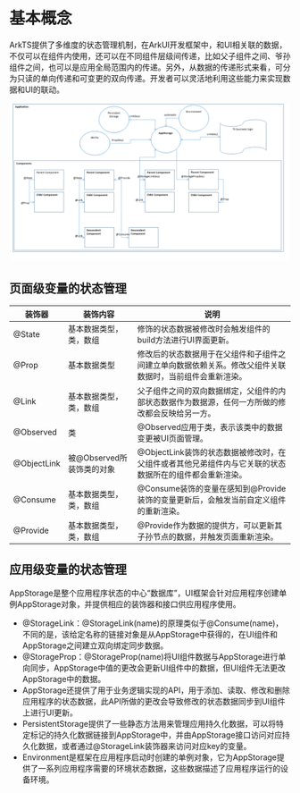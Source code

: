 # 基本概念

ArkTS提供了多维度的状态管理机制，在ArkUI开发框架中，和UI相关联的数据，不仅可以在组件内使用，还可以在不同组件层级间传递，比如父子组件之间、爷孙组件之间，也可以是应用全局范围内的传递。另外，从数据的传递形式来看，可分为只读的单向传递和可变更的双向传递。开发者可以灵活地利用这些能力来实现数据和UI的联动。


![](figures/CoreSpec_figures_state-mgmt-overview.png)


## 页面级变量的状态管理

| 装饰器      | 装饰内容                  | 说明                                                         |
| ----------- | ------------------------- | ------------------------------------------------------------ |
| @State      | 基本数据类型，类，数组    | 修饰的状态数据被修改时会触发组件的build方法进行UI界面更新。  |
| @Prop       | 基本数据类型              | 修改后的状态数据用于在父组件和子组件之间建立单向数据依赖关系。修改父组件关联数据时，当前组件会重新渲染。 |
| @Link       | 基本数据类型，类，数组    | 父子组件之间的双向数据绑定，父组件的内部状态数据作为数据源，任何一方所做的修改都会反映给另一方。 |
| @Observed   | 类                        | @Observed应用于类，表示该类中的数据变更被UI页面管理。        |
| @ObjectLink | 被@Observed所装饰类的对象 | @ObjectLink装饰的状态数据被修改时，在父组件或者其他兄弟组件内与它关联的状态数据所在的组件都会重新渲染。 |
| @Consume    | 基本数据类型，类，数组    | @Consume装饰的变量在感知到@Provide装饰的变量更新后，会触发当前自定义组件的重新渲染。 |
| @Provide    | 基本数据类型，类，数组    | @Provide作为数据的提供方，可以更新其子孙节点的数据，并触发页面重新渲染。 |

## 应用级变量的状态管理

AppStorage是整个应用程序状态的中心“数据库”，UI框架会针对应用程序创建单例AppStorage对象，并提供相应的装饰器和接口供应用程序使用。

- @StorageLink：@StorageLink(name)的原理类似于@Consume(name)，不同的是，该给定名称的链接对象是从AppStorage中获得的，在UI组件和AppStorage之间建立双向绑定同步数据。
- @StorageProp：@StorageProp(name)将UI组件数据与AppStorage进行单向同步，AppStorage中值的更改会更新UI组件中的数据，但UI组件无法更改AppStorage中的数据。
- AppStorage还提供了用于业务逻辑实现的API，用于添加、读取、修改和删除应用程序的状态数据，此API所做的更改会导致修改的状态数据同步到UI组件上进行UI更新。
- PersistentStorage提供了一些静态方法用来管理应用持久化数据，可以将特定标记的持久化数据链接到AppStorage中，并由AppStorage接口访问对应持久化数据，或者通过@StorageLink装饰器来访问对应key的变量。 
- Environment是框架在应用程序启动时创建的单例对象，它为AppStorage提供了一系列应用程序需要的环境状态数据，这些数据描述了应用程序运行的设备环境。 

